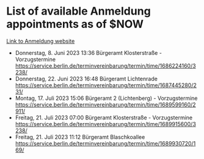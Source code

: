 # List of available Anmeldung appointments as of $NOW
[Link to Anmeldung website](https://service.berlin.de/terminvereinbarung/termin/tag.php?termin=1&anliegen[]=120686&dienstleisterlist=122210,122217,327316,122219,327312,122227,327314,122231,327346,122243,327348,122254,122252,329742,122260,329745,122262,329748,122271,327278,122273,327274,122277,327276,330436,122280,327294,122282,327290,122284,327292,122291,327270,122285,327266,122286,327264,122296,327268,150230,329760,122297,327286,122294,327284,122312,329763,122314,329775,122304,327330,122311,327334,122309,327332,317869,122281,327352,122279,329772,122283,122276,327324,122274,327326,122267,329766,122246,327318,122251,327320,122257,327322,122208,327298,122226,327300&herkunft=http%3A%2F%2Fservice.berlin.de%2Fdienstleistung%2F120686%2F)
- Donnerstag, 8. Juni 2023 13:36 Bürgeramt Klosterstraße - Vorzugstermine https://service.berlin.de/terminvereinbarung/termin/time/1686224160/3238/
- Donnerstag, 22. Juni 2023 16:48 Bürgeramt Lichtenrade https://service.berlin.de/terminvereinbarung/termin/time/1687445280/231/
- Montag, 17. Juli 2023 15:06 Bürgeramt 2 (Lichtenberg) - Vorzugstermine https://service.berlin.de/terminvereinbarung/termin/time/1689599160/2911/
- Freitag, 21. Juli 2023 07:00 Bürgeramt Klosterstraße - Vorzugstermine https://service.berlin.de/terminvereinbarung/termin/time/1689915600/3238/
- Freitag, 21. Juli 2023 11:12 Bürgeramt Blaschkoallee https://service.berlin.de/terminvereinbarung/termin/time/1689930720/169/
